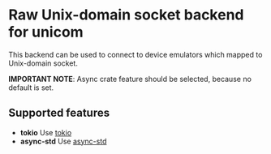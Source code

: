 # Raw Unix-domain socket backend for unicom

This backend can be used to connect to device emulators which mapped to Unix-domain socket.

**IMPORTANT NOTE**: Async crate feature should be selected, because no default is set.

## Supported features

* __tokio__ Use [tokio](https://docs.rs/tokio/)
* __async-std__ Use [async-std](https://docs.rs/async-std/)
